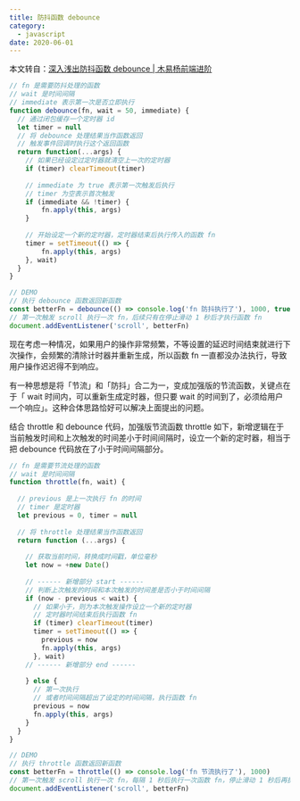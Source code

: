 ```yaml
---
title: 防抖函数 debounce
category:
  - javascript
date: 2020-06-01
---
```


本文转自：[深入浅出防抖函数 debounce | 木易杨前端进阶](https://muyiy.cn/blog/7/7.2.html)

```js
// fn 是需要防抖处理的函数
// wait 是时间间隔
// immediate 表示第一次是否立即执行
function debounce(fn, wait = 50, immediate) {
  // 通过闭包缓存一个定时器 id
  let timer = null
  // 将 debounce 处理结果当作函数返回
  // 触发事件回调时执行这个返回函数
  return function(...args) {
    // 如果已经设定过定时器就清空上一次的定时器
    if (timer) clearTimeout(timer)
  
    // immediate 为 true 表示第一次触发后执行
    // timer 为空表示首次触发
    if (immediate && !timer) {
        fn.apply(this, args)
    }
    
    // 开始设定一个新的定时器，定时器结束后执行传入的函数 fn
    timer = setTimeout(() => {
        fn.apply(this, args)
    }, wait)
  }
}

// DEMO
// 执行 debounce 函数返回新函数
const betterFn = debounce(() => console.log('fn 防抖执行了'), 1000, true)
// 第一次触发 scroll 执行一次 fn，后续只有在停止滑动 1 秒后才执行函数 fn
document.addEventListener('scroll', betterFn)
```

现在考虑一种情况，如果用户的操作非常频繁，不等设置的延迟时间结束就进行下次操作，会频繁的清除计时器并重新生成，所以函数 fn 一直都没办法执行，导致用户操作迟迟得不到响应。

有一种思想是将「节流」和「防抖」合二为一，变成加强版的节流函数，关键点在于「 wait 时间内，可以重新生成定时器，但只要 wait 的时间到了，必须给用户一个响应」。这种合体思路恰好可以解决上面提出的问题。

结合 throttle 和 debounce 代码，加强版节流函数 throttle 如下，新增逻辑在于当前触发时间和上次触发的时间差小于时间间隔时，设立一个新的定时器，相当于把 debounce 代码放在了小于时间间隔部分。

```js
// fn 是需要节流处理的函数
// wait 是时间间隔
function throttle(fn, wait) {
  
  // previous 是上一次执行 fn 的时间
  // timer 是定时器
  let previous = 0, timer = null
  
  // 将 throttle 处理结果当作函数返回
  return function (...args) {
    
    // 获取当前时间，转换成时间戳，单位毫秒
    let now = +new Date()
    
    // ------ 新增部分 start ------ 
    // 判断上次触发的时间和本次触发的时间差是否小于时间间隔
    if (now - previous < wait) {
      // 如果小于，则为本次触发操作设立一个新的定时器
      // 定时器时间结束后执行函数 fn 
      if (timer) clearTimeout(timer)
      timer = setTimeout(() => {
        previous = now
        fn.apply(this, args)
      }, wait)
    // ------ 新增部分 end ------ 
      
    } else {
      // 第一次执行
      // 或者时间间隔超出了设定的时间间隔，执行函数 fn
      previous = now
      fn.apply(this, args)
    }
  }
}

// DEMO
// 执行 throttle 函数返回新函数
const betterFn = throttle(() => console.log('fn 节流执行了'), 1000)
// 第一次触发 scroll 执行一次 fn，每隔 1 秒后执行一次函数 fn，停止滑动 1 秒后再执行函数 fn
document.addEventListener('scroll', betterFn)
```
